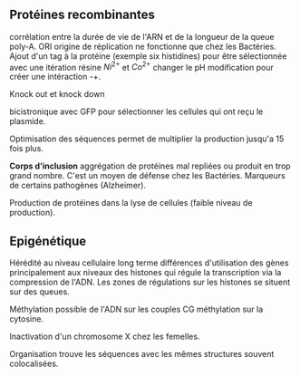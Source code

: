 ## Protéines recombinantes
corrélation entre la durée de vie de l'ARN et de la longueur de la queue poly-A.
ORI origine de réplication ne fonctionne que chez les Bactéries.
Ajout d'un tag à la protéine (exemple six histidines) pour être sélectionnée avec une itération résine $Ni^{2+}$ et $Co^{2+}$ changer le pH modification pour créer une intéraction -+.

Knock out et knock down

bicistronique avec GFP pour sélectionner les cellules qui ont reçu le plasmide.

Optimisation des séquences permet de multiplier la production jusqu'a 15 fois plus.

__Corps d'inclusion__ aggrégation de protéines mal repliées ou produit en trop grand nombre. C'est un moyen de défense chez les Bactéries. Marqueurs de certains pathogènes (Alzheimer).

Production de protéines dans la lyse de cellules (faible niveau de production).

## Epigénétique 

Hérédité au niveau cellulaire long terme différences d'utilisation des gènes principalement aux niveaux des histones qui régule la transcription via la compression de l'ADN. Les zones de régulations sur les histones se situent sur des queues.

Méthylation possible de l'ADN sur les couples CG méthylation sur la cytosine.

Inactivation d'un chromosome X chez les femelles.

Organisation trouve les séquences avec les mêmes structures souvent colocalisées.
